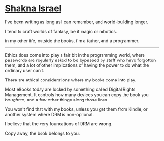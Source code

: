 # [Shakna Israel](/)

I've been writing as long as I can remember, and world-building longer.

I tend to craft worlds of fantasy, be it magic or robotics.

In my other life, outside the books, I'm a father, and a programmer.

---

Ethics does come into play a fair bit in the programming world, where passwords are regularly asked to be bypassed by staff who have forgotten them, and a lot of other implications of having the power to do what the ordinary user can't.

There are ethical considerations where my books come into play.

Most eBooks today are locked by something called Digital Rights Management. It controls how many devices you can copy the book you *bought* to, and a few other things along those lines.

You won't find that with my books, unless you get them from Kindle, or another system where DRM is non-optional.

I believe that the very foundations of DRM are wrong.

Copy away, the book belongs to you.
